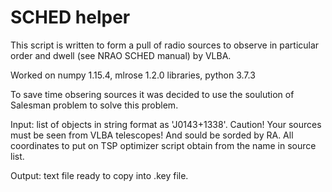 # SCHED helper
This script is written to form a pull of radio sources to observe in particular order and dwell (see NRAO SCHED manual) by VLBA. 

Worked on numpy 1.15.4, mlrose 1.2.0 libraries, python 3.7.3

To save time obsering sources it was decided to use the soulution of Salesman problem to solve this problem.

Input: list of objects in string format as 'J0143+1338'. Caution! Your sources must be seen from VLBA telescopes! 
And sould be sorded by RA.
  All coordinates to put on TSP optimizer script obtain from the name in source list.
  
Output: text file ready to copy into .key file.




